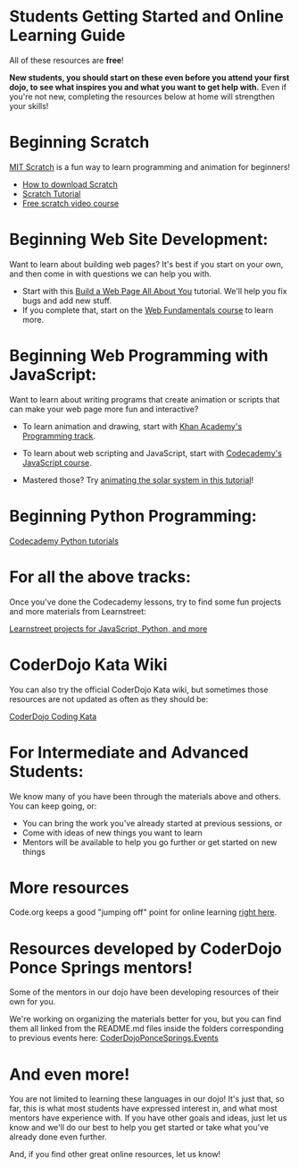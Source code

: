# Students Getting Started and Online Learning Guide

All of these resources are **free**!

**New students, you should start on these even before you attend your first dojo, to see what inspires you and what you want to get
help with.** Even if you're not new, completing the resources below at home will strengthen your skills!

# Beginning Scratch

[MIT Scratch](http://scratch.mit.edu/) is a fun way to learn programming and animation for beginners!

* [How to download Scratch](https://github.com/versionone/CoderDojo-ScratchDemo/blob/master/README.md)
* [Scratch Tutorial](http://scratch.mit.edu/scratchr2/static/__1374511755__//pdfs/help/Getting-Started-Guide-Scratch2.pdf)
* [Free scratch video course](http://www.pluralsight.com/training/Courses/TableOfContents/learning-programming-scratch)

# Beginning Web Site Development:

Want to learn about building web pages? It's best if you start on your own, and then come in with questions we can help you with. 

* Start with this [Build a Web Page All About You](http://www.codecademy.com/goals/web-beginner-en-3pc6w) tutorial. We'll help you fix bugs and add new stuff.
* If you complete that, start on the [Web Fundamentals course](http://www.codecademy.com/tracks/web) to learn more.

# Beginning Web Programming with JavaScript:

Want to learn about writing programs that create animation or scripts that can make your web page more fun and interactive?

* To learn animation and drawing, start with [Khan Academy's Programming track](https://www.khanacademy.org/cs/programming).

* To learn about web scripting and JavaScript, start with [Codecademy's JavaScript course](http://www.codecademy.com/tracks/javascript).

* Mastered those? Try [animating the solar system in this tutorial](http://www.codecademy.com/goals/web-beginner-en-ymqg0)! 

# Beginning Python Programming: 

[Codecademy Python tutorials](http://www.codecademy.com/tracks/python)

# For all the above tracks:

Once you've done the Codecademy lessons, try to find some fun projects and more materials from Learnstreet:

[Learnstreet projects for JavaScript, Python, and more](http://www.learnstreet.com/cg/simple/projects/)

# CoderDojo Kata Wiki

You can also try the official CoderDojo Kata wiki, but sometimes those resources are not updated as often as they should be:

[CoderDojo Coding Kata](http://kata.coderdojo.com/wiki/Main_Page)

# For Intermediate and Advanced Students:

We know many of you have been through the materials above and others. You can keep going, or:

* You can bring the work you've already started at previous sessions, or
* Come with ideas of new things you want to learn
* Mentors will be available to help you go further or get started on new things

# More resources

Code.org keeps a good "jumping off" point for online learning [right here](http://www.code.org/learn/codehs).

# Resources developed by CoderDojo Ponce Springs mentors!

Some of the mentors in our dojo have been developing resources of their own for you.

We're working on organizing the materials better for you, but you can find them all linked from the README.md files 
inside the folders corresponding to previous events here: [CoderDojoPonceSprings.Events](https://github.com/JogoShugh/CoderDojoPonceSprings.Events)


# And even more!

You are not limited to learning these languages in our dojo! It's just that, so far, this is what most students 
have expressed interest in, and what most mentors have experience with. If you have other goals and ideas, just 
let us know and we'll do our best to help you get started or take what you've already done even further.

And, if you find other great online resources, let us know!

